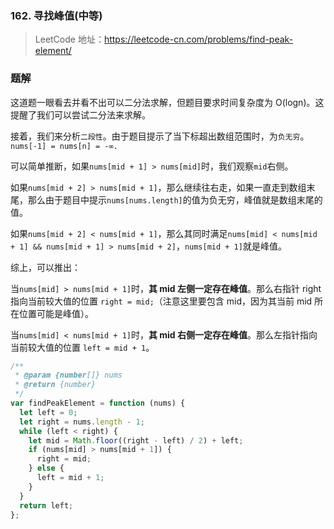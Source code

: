 ### 162. 寻找峰值(中等)

> LeetCode 地址：https://leetcode-cn.com/problems/find-peak-element/

### 题解

这道题一眼看去并看不出可以二分法求解，但题目要求时间复杂度为 O(logn)。这提醒了我们可以尝试二分法来求解。

接着，我们来分析`二段性`。由于题目提示了当下标超出数组范围时，为`负无穷`。`nums[-1] = nums[n] = -∞.`

可以简单推断，如果`nums[mid + 1] > nums[mid]`时，我们观察`mid`右侧。

如果`nums[mid + 2] > nums[mid + 1]`，那么继续往右走，如果一直走到数组末尾，那么由于题目中提示`nums[nums.length]`的值为负无穷，峰值就是数组末尾的值。

如果`nums[mid + 2] < nums[mid + 1]`，那么其同时满足`nums[mid] < nums[mid + 1] && nums[mid + 1] > nums[mid + 2]`，`nums[mid + 1]`就是峰值。

综上，可以推出：

当`nums[mid] > nums[mid + 1]`时，**其 mid 左侧一定存在峰值**。那么右指针 right 指向当前较大值的位置 `right = mid;`（注意这里要包含 mid，因为其当前 mid 所在位置可能是峰值）。

当`nums[mid] < nums[mid + 1]`时，**其 mid 右侧一定存在峰值**。那么左指针指向当前较大值的位置 `left = mid + 1`。

```js
/**
 * @param {number[]} nums
 * @return {number}
 */
var findPeakElement = function (nums) {
  let left = 0;
  let right = nums.length - 1;
  while (left < right) {
    let mid = Math.floor((right - left) / 2) + left;
    if (nums[mid] > nums[mid + 1]) {
      right = mid;
    } else {
      left = mid + 1;
    }
  }
  return left;
};
```
